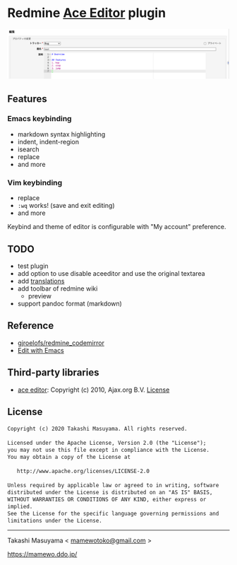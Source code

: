 # Redmine [Ace Editor](https://ace.c9.io/) plugin

[![demo](doc/ace_editor_demo.png)](https://redmine3-backlogs.duckdns.org/redmine4/projects/public_project/issues/new)

## Features

### Emacs keybinding
- markdown syntax highlighting
- indent, indent-region
- isearch
- replace
- and more

### Vim keybinding
- replace
- `:wq` works! (save and exit editing)
- and more

Keybind and theme of editor is configurable with "My account" preference.

## TODO

- test plugin
- add option to use disable aceeditor and use the original textarea
- add [translations](https://github.com/mamewotoko/redmine_aceeditor/tree/master/config/locales)
- add toolbar of redmine wiki
  - preview
- support pandoc format (markdown)

## Reference
* [gjroelofs/redmine_codemirror](https://github.com/gjroelofs/redmine_codemirror)
* [Edit with Emacs](https://chrome.google.com/webstore/detail/edit-with-emacs/ljobjlafonikaiipfkggjbhkghgicgoh)

## Third-party libraries

* [ace editor](https://ace.c9.io/): Copyright (c) 2010, Ajax.org B.V.  [License](assets/javascripts/ace/LICENSE)

## License

```
Copyright (c) 2020 Takashi Masuyama. All rights reserved.

Licensed under the Apache License, Version 2.0 (the "License");
you may not use this file except in compliance with the License.
You may obtain a copy of the License at

   http://www.apache.org/licenses/LICENSE-2.0

Unless required by applicable law or agreed to in writing, software
distributed under the License is distributed on an "AS IS" BASIS,
WITHOUT WARRANTIES OR CONDITIONS OF ANY KIND, either express or implied.
See the License for the specific language governing permissions and
limitations under the License.
```

----
Takashi Masuyama < mamewotoko@gmail.com >

https://mamewo.ddo.jp/
